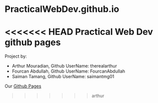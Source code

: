 # PracticalWebDev.github.io
<<<<<<< HEAD
Practical Web Dev github pages
=======

Project by:
- Arthur Mouradian, Github UserName: therealarthur
- Fourcan Abdullah, Github UserName: FourcanAbdullah
- Saiman Tamang, Github UserName: saimantmg01

Our [Github Pages](https://therealarthur.github.io/PracticalWebDev.github.io/)
>>>>>>> arthur
